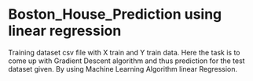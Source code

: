 # Boston_House_Prediction using linear regression
Training dataset csv file with X train and Y train data. 
Here the task is to come up with Gradient Descent algorithm and thus prediction for the test dataset given.
By using Machine Learning Algorithm linear Regression.
